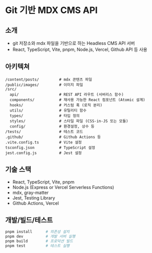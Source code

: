 # Git 기반 MDX CMS API

## 소개

- git 저장소와 mdx 파일을 기반으로 하는 Headless CMS API 서버
- React, TypeScript, Vite, pnpm, Node.js, Vercel, Github API 등 사용

## 아키텍쳐

```
/content/posts/         # mdx 콘텐츠 파일
/public/images/         # 이미지 파일
/src/
  api/                  # REST API 라우트 (서버리스 함수)
  components/           # 재사용 가능한 React 컴포넌트 (Atomic 설계)
  hooks/                # 커스텀 훅 (로직 분리)
  utils/                # 유틸리티 함수
  types/                # 타입 정의
  styles/               # 스타일 파일 (CSS-in-JS 또는 모듈)
  config/               # 환경설정, 상수 등
/tests/                 # 테스트 코드
.github/                # Github Actions 등
.vite.config.ts         # Vite 설정
tsconfig.json           # TypeScript 설정
jest.config.js          # Jest 설정
```

## 기술 스택

- React, TypeScript, Vite, pnpm
- Node.js (Express or Vercel Serverless Functions)
- mdx, gray-matter
- Jest, Testing Library
- Github Actions, Vercel

## 개발/빌드/테스트

```bash
pnpm install      # 의존성 설치
pnpm dev          # 개발 서버 실행
pnpm build        # 프로덕션 빌드
pnpm test         # 테스트 실행
```
